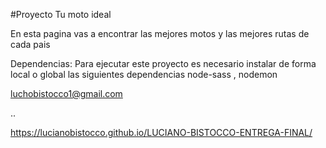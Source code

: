 #Proyecto Tu moto ideal

En esta pagina vas a encontrar las mejores motos y las mejores rutas de cada pais

Dependencias: Para ejecutar este proyecto es necesario instalar de forma local o global las siguientes dependencias node-sass , nodemon 

luchobistocco1@gmail.com

..

https://lucianobistocco.github.io/LUCIANO-BISTOCCO-ENTREGA-FINAL/
